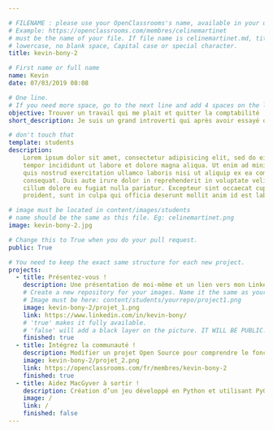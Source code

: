 ```yaml
---

# FILENAME : please use your OpenClassrooms's name, available in your url.
# Example: https://openclassrooms.com/membres/celinemartinet
# must be the name of your file. If file name is celinemartinet.md, title is celinemartinet.
# lowercase, no blank space, Capital case or special character.
title: kevin-bony-2

# First name or full name
name: Kevin
date: 07/03/2019 08:08

# One line.
# If you need more space, go to the next line and add 4 spaces on the left, as in 'description'.
objective: Trouver un travail qui me plait et quitter la comptabilité
short_description: Je suis un grand introverti qui après avoir essayé de combattre cela en faisant une école de commerce, cherche sa vocation au travers de cette formation digitale.

# don't touch that
template: students
description:
    Lorem ipsum dolor sit amet, consectetur adipisicing elit, sed do eiusmod
    tempor incididunt ut labore et dolore magna aliqua. Ut enim ad minim veniam,
    quis nostrud exercitation ullamco laboris nisi ut aliquip ex ea commodo
    consequat. Duis aute irure dolor in reprehenderit in voluptate velit esse
    cillum dolore eu fugiat nulla pariatur. Excepteur sint occaecat cupidatat non
    proident, sunt in culpa qui officia deserunt mollit anim id est laborum.

# image must be located in content/images/students
# name should be the same as this file. Eg: celinemartinet.png
image: kevin-bony-2.jpg

# Change this to True when you do your pull request.
public: True

# You need to keep the exact same structure for each new project.
projects:
  - title: Présentez-vous !
    description: Une présentation de moi-même et un lien vers mon LinkedIn.
    # Create a new repository for your images. Name it the same as your nickname and profile picture.
    # Image must be here: content/students/yourrepo/project1.png
    image: kevin-bony-2/projet_1.png
    link: https://www.linkedin.com/in/kevin-bony/
    # 'true' makes it fully available.
    # 'false' will add a black layer on the picture. IT WILL BE PUBLIC!
    finished: true
  - title: Intégrez la communauté !
    description: Modifier un projet Open Source pour comprendre le fonctionnement de Git, de Github et des pull requests. 
    image: kevin-bony-2/projet_2.png
    link: https://openclassrooms.com/fr/membres/kevin-bony-2
    finished: true
  - title: Aidez MacGyver à sortir !
    description: Création d’un jeu développé en Python et utilisant PyGame.
    image: /
    link: /
    finished: false
---
```

